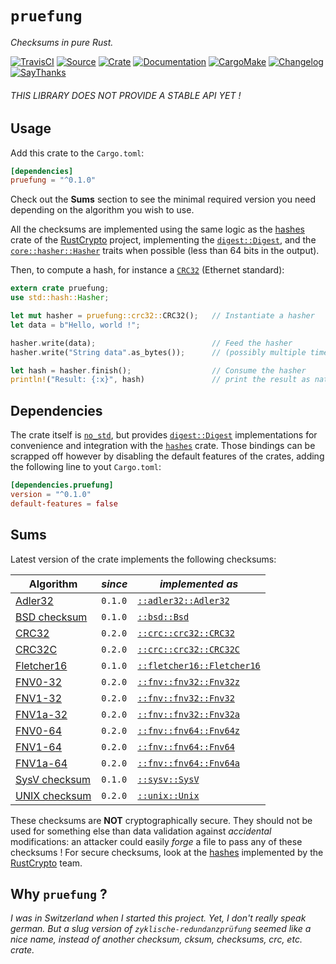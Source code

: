 # `pruefung`

*Checksums in pure Rust.*

[![TravisCI](https://img.shields.io/travis/althonos/pruefung/master.svg?maxAge=600&style=flat-square)](https://travis-ci.org/althonos/pruefung/branches)
[![Source](https://img.shields.io/badge/source-GitHub-303030.svg?maxAge=86400&style=flat-square)](https://github.com/althonos/pruefung)
[![Crate](https://img.shields.io/crates/v/pruefung.svg?maxAge=86400&style=flat-square)](https://crates.io/crates/pruefung)
[![Documentation](https://img.shields.io/badge/docs-latest-4d76ae.svg?maxAge=86400&style=flat-square)](https://docs.rs/pruefung)
[![CargoMake](https://img.shields.io/badge/built%20with-cargo--make-yellow.svg?maxAge=86400&style=flat-square)](https://sagiegurari.github.io/cargo-make)
[![Changelog](https://img.shields.io/badge/keep%20a-changelog-8A0707.svg?maxAge=86400&style=flat-square)](http://keepachangelog.com/)
[![SayThanks](https://img.shields.io/badge/say-thanks!-1EAEDB.svg?maxAge=86400&style=flat-square)](https://saythanks.io/to/althonos)

###### THIS LIBRARY DOES NOT PROVIDE A STABLE API YET !

## Usage

Add this crate to the `Cargo.toml`:

```toml
[dependencies]
pruefung = "^0.1.0"
```

Check out the **Sums** section to see the minimal required version you need
depending on the algorithm you wish to use.

All the checksums are implemented using the same logic as the [hashes][1] crate
of the [RustCrypto][2] project, implementing the [`digest::Digest`][3], and the
[`core::hasher::Hasher`][4] traits when possible (less than 64 bits in the
output).

Then, to compute a hash, for instance a [`CRC32`][5] (Ethernet standard):

```rust
extern crate pruefung;
use std::hash::Hasher;

let mut hasher = pruefung::crc32::CRC32();   // Instantiate a hasher
let data = b"Hello, world !";

hasher.write(data);                          // Feed the hasher
hasher.write("String data".as_bytes());      // (possibly multiple times)

let hash = hasher.finish();                  // Consume the hasher
println!("Result: {:x}", hash)               // print the result as native hex
```


## Dependencies

The crate itself is [`no_std`][6], but provides [`digest::Digest`][3] implementations
for convenience and integration with the [`hashes`][1] crate. Those bindings can
be scrapped off however by disabling the default features of the crates, adding
the following line to yout `Cargo.toml`:

```toml
[dependencies.pruefung]
version = "^0.1.0"
default-features = false
```


## Sums

Latest version of the crate implements the following checksums:

Algorithm           | *since* | *implemented as*
------------------- | ------- | --------
[Adler32][7]        | `0.1.0` | [`::adler32::Adler32`][15]
[BSD checksum][8]   | `0.1.0` | [`::bsd::Bsd`][16]
[CRC32][5]          | `0.2.0` | [`::crc::crc32::CRC32`][17]
[CRC32C][5]         | `0.2.0` | [`::crc::crc32::CRC32C`][18]
[Fletcher16][9]     | `0.1.0` | [`::fletcher16::Fletcher16`][19]
[FNV0-32][10]       | `0.2.0` | [`::fnv::fnv32::Fnv32z`][20]
[FNV1-32][11]       | `0.2.0` | [`::fnv::fnv32::Fnv32`][21]
[FNV1a-32][12]      | `0.2.0` | [`::fnv::fnv32::Fnv32a`][22]
[FNV0-64][10]       | `0.2.0` | [`::fnv::fnv64::Fnv64z`][23]
[FNV1-64][11]       | `0.2.0` | [`::fnv::fnv64::Fnv64`][24]
[FNV1a-64][12]      | `0.2.0` | [`::fnv::fnv64::Fnv64a`][25]
[SysV checksum][13] | `0.1.0` | [`::sysv::SysV`][26]
[UNIX checksum][14] | `0.2.0` | [`::unix::Unix`][27]


These checksums are **NOT** cryptographically secure. They should not be used
for something else than data validation against *accidental* modifications:
an attacker could easily *forge* a file to pass any of these checksums ! For
secure checksums, look at the [hashes][1] implemented by the [RustCrypto][2]
team.


## Why `pruefung` ?

*I was in Switzerland when I started this project. Yet, I don't really speak
german. But a slug version of `zyklische-redundanzprüfung` seemed like a nice
name, instead of another checksum, cksum, checksums, crc, etc. crate.*

<!-- General links -->
[1]: https://github.com/RustCrypto/hashes
[2]: https://github.com/RustCrypto
[3]: https://docs.rs/digest/*/digest/trait.Digest.html
[4]: https://doc.rust-lang.org/core/hash/trait.Hasher.html
[5]: https://en.wikipedia.org/wiki/Cyclic_redundancy_check
[6]: https://doc.rust-lang.org/1.11.0/book/no-stdlib.html

<!-- Wikipedia checksum articles -->
[7]: https://en.wikipedia.org/wiki/Adler-32
[8]: https://en.wikipedia.org/wiki/BSD_checksum
[9]: https://en.wikipedia.org/wiki/Fletcher%27s_checksum
[10]: https://en.wikipedia.org/wiki/Fowler-Noll-Vo_hash_function#FNV-0_hash_.28deprecated.29
[11]: https://en.wikipedia.org/wiki/Fowler-Noll-Vo_hash_function#FNV-1_hash
[12]: https://en.wikipedia.org/wiki/Fowler-Noll-Vo_hash_function#FNV-1a_hash
[13]: https://en.wikipedia.org/wiki/SYSV_checksum
[14]: https://en.wikipedia.org/wiki/Cksum

<!-- API documentation -->
[15]: https://docs.rs/pruefung/*/pruefung/adler32/struct.Adler32.html
[16]: https://docs.rs/pruefung/*/pruefung/bsd/struct.Bsd.html
[17]: https://docs.rs/pruefung/*/pruefung/crc/crc32/struct.Crc32.html
[18]: https://docs.rs/pruefung/*/pruefung/crc/crc32/struct.Crc32c.html
[19]: https://docs.rs/pruefung/*/pruefung/fletcher16/struct.Fletcher16.html
[20]: https://docs.rs/pruefung/*/pruefung/fnv/fnv32/struct.Fnv32z.html
[21]: https://docs.rs/pruefung/*/pruefung/fnv/fnv32/struct.Fnv32.html
[22]: https://docs.rs/pruefung/*/pruefung/fnv/fnv32/struct.Fnv32a.html
[23]: https://docs.rs/pruefung/*/pruefung/fnv/fnv64/struct.Fnv64z.html
[24]: https://docs.rs/pruefung/*/pruefung/fnv/fnv64/struct.Fnv64.html
[25]: https://docs.rs/pruefung/*/pruefung/fnv/fnv64/struct.Fnv64a.html
[26]: https://docs.rs/pruefung/*/pruefung/sysv/struct.SysV.html
[27]: https://docs.rs/pruefung/*/pruefung/unix/struct.Unix.html
